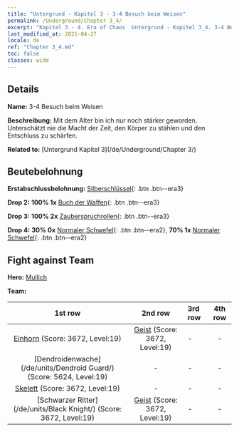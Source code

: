 ```yaml
---
title: "Untergrund - Kapitel 3 - 3-4 Besuch beim Weisen"
permalink: /Underground/Chapter 3_4/
excerpt: "Kapitel 3 - 4. Era of Chaos  Untergrund - Kapitel 3_4. 3-4 Besuch beim Weisen"
last_modified_at: 2021-04-27
locale: de
ref: "Chapter 3_4.md"
toc: false
classes: wide
---
```


## Details

 **Name:** 3-4 Besuch beim Weisen

 **Beschreibung:** Mit dem Alter bin ich nur noch stärker geworden. Unterschätzt nie die Macht der Zeit, den Körper zu stählen und den Entschluss zu schärfen.

 **Related to:** [Untergrund Kapitel 3](/de/Underground/Chapter 3/)

## Beutebelohnung

 **Erstabschlussbelohnung:** [Silberschlüssel](/ItemsDE/con_693/){: .btn .btn--era3}

 **Drop 2:** **100% 1x** [Buch der Waffen](/ItemsDE/mat_18/){: .btn .btn--era3}

 **Drop 3:** **100% 2x** [Zauberspruchrollen](/ItemsDE/con_694/){: .btn .btn--era3}

 **Drop 4:** **30% 0x** [Normaler Schwefel](/ItemsDE/mat_9/){: .btn .btn--era2}, **70% 1x** [Normaler Schwefel](/ItemsDE/mat_9/){: .btn .btn--era2}


## Fight against Team
 **Hero:** [Mullich](/de/heroes/Mullich/)

 **Team:**


  | 1st row | 2nd row | 3rd row | 4th row |
  |:----:|:----:|:----|:----:|
  | [Einhorn](/de/units/Unicorn/) (Score: 3672, Level:19)  | [Geist](/de/units/Wight/) (Score: 3672, Level:19)  | - | - |
  | [Dendroidenwache](/de/units/Dendroid Guard/) (Score: 5624, Level:19)  | - | - | - |
  | [Skelett](/de/units/Skeleton/) (Score: 3672, Level:19)  | - | - | - |
  | [Schwarzer Ritter](/de/units/Black Knight/) (Score: 3672, Level:19)  | [Geist](/de/units/Wight/) (Score: 3672, Level:19)  | - | - |


